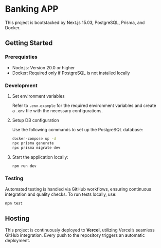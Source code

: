 # Banking APP

This project is bootstacked by Next.js 15.03, PostgreSQL, Prisma, and Docker.

## Getting Started

### Prerequisties

-   Node.js: Version 20.0 or higher
-   Docker: Required only if PostgreSQL is not installed locally

### Development

1. Set environment variables

    Refer to `.env.example` for the required environment variables and create a `.env` file with the necessary configurations.

2. Setup DB configuration

    Use the following commands to set up the PostgreSQL database:

    ```bash
    docker-compose up -d
    npx prisma generate
    npx prisma migrate dev
    ```

3. Start the application locally:

    ```bash
    npm run dev
    ```

### Testing

Automated testing is handled via GitHub workflows, ensuring continuous integration and quality checks.
To run tests locally, use:

```bash
npm test
```

## Hosting

This project is continuously deployed to **Vercel**, utilizing Vercel’s seamless GitHub integration. Every push to the repository triggers an automatic deployment.
